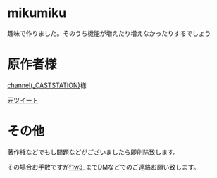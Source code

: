 # mikumiku

趣味で作りました。そのうち機能が増えたり増えなかったりするでしょう

# 原作者様
[channel(_CASTSTATION)](https://twitter.com/_CASTSTATION)様

[元ツイート](https://twitter.com/_CASTSTATION/status/1770037249628938473)

# その他


著作権などでもし問題などがございましたら即削除致します。

その場合お手数ですが[f1w3_](https://twitter.com/f1w3_)までDMなどでのご連絡お願い致します。